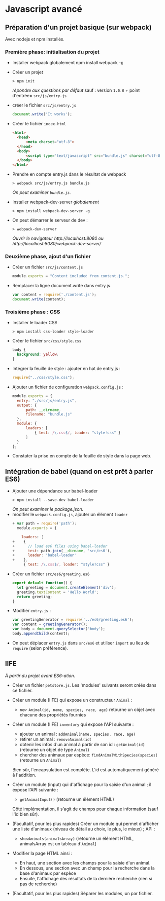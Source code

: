 # Javascript avancé

## Préparation d'un projet basique (sur webpack)

Avec nodejs et npm installés.

### Première phase: initialisation du projet
* Installer webpack globalement
  npm install webpack -g
* Créer un projet
  ```
  > npm init
  ```
  _répondre aux questions par défaut_ sauf : version ```1.0.0``` + point d'entrée= ```src/js/entry.js```
* créer le fichier ```src/js/entry.js```
  ```javascript
  document.write('It works');
  ```
* Créer le fichier ```index.html```
  ```html
  <html>
    <head>
        <meta charset="utf-8">
    </head>
    <body>
        <script type="text/javascript" src="bundle.js" charset="utf-8"></script>
    </body>
  </html>
  ```
* Prendre en compte entry.js dans le résultat de webpack
  ```
  > webpack src/js/entry.js bundle.js
  ```
  _On peut examiner ```bundle.js```._

* Installer webpack-dev-server _globalement_
  ```
  > npm install webpack-dev-server -g
  ```
* On peut démarrer le serveur de dev :
  ```
  > webpack-dev-server
  ```
  _Ouvrir le navigateur http://localhost:8080 ou http://localhost:8080/webpack-dev-server/_

### Deuxième phase, ajout d'un fichier

* Créer un fichier ```src/js/content.js```
  ```javascript
  module.exports = "Content included from content.js.";
  ```
* Remplacer la ligne document.write dans entry.js
  ```javascript
  var content = require('./content.js');
  document.write(content);
  ```

### Troisième phase : CSS

* Installer le loader CSS
  ```
  > npm install css-loader style-loader
  ```
* Créer le fichier ```src/css/style.css```
  ```css
  body {
    background: yellow;
  }
  ```
* Intégrer la feuille de style : ajouter en hat de entry.js :
  ```javascript
  require("../css/style.css");
  ```
* Ajouter un fichier de configuration ```webpack.config.js``` :
  ```javascript
  module.exports = {
    entry: "./src/js/entry.js",
    output: {
        path: __dirname,
        filename: "bundle.js"
    },
    module: {
        loaders: [
            { test: /\.css$/, loader: "style!css" }
        ]
    }
  };
  ```
* Constater la prise en compte de la feuille de style dans la page web.

## Intégration de babel (quand on est prêt à parler ES6)

* Ajouter une dépendance sur babel-loader
    ```
    > npm install --save-dev babel-loader
    ```
    _On peut examiner le package.json._
* modifier le ```webpack.config.js```, ajouter un élément ```loader```
  ```javascript
  + var path = require('path');
    module.exports = {

      loaders: [
  +    {
  +      // load es6 files using babel-loader
  +      test: path.join(__dirname, 'src/es6'),
  +      loader: 'babel-loader'
  +    },
       { test: /\.css$/, loader: "style!css" }
  ```
* Créer un fichier ```src/es6/greeting.es6```
  ```javascript
  export default function() {
    let greeting = document.createElement('div');
    greeting.textContent = 'Hello World';
    return greeting;
  }
  ```
* Modifier ```entry.js``` :
  ```javascript
  var greetingGenerator = require('../es6/greeting.es6');
  var content = greetingGenerator();
  var body = document.querySelector('body');
  body.appendChild(content);
  ```
* On peut déplacer ```entry.js``` dans ```src/es6``` et utiliser ```import``` au lieu de ```require``` (selon préférence).

## IIFE

_À partir du projet avant ES6-ation._

* Créer un fichier ```petstore.js```. Les 'modules' suivants seront créés dans ce fichier.

* Créer un module (IIFE) qui expose un constructeur ```Animal``` :
  - ```new Animal(id, name, species, race, age)``` retourne un objet avec chacune des propriétés fournies

* Créer un module (IIFE) ```inventory``` qui expose l'API suivante :
  
  - ajouter un animal : ```addAnimal(name, species, race, age)```
  - retirer un animal : ```removeAnimal(id)```
  - obtenir les infos d'un animal à partir de son id : ```getAnimal(id)``` (retourne un objet de type ```Animal```)
  - chercher des animaux par espèce: ```findAnimalWithSpecies(species)``` (retourne un ```Animal```)
  
  Bien sûr, l'encapsulation est complète. L'id est automatiquement généré à l'addition.

* Créer un module (input) qui d'affichage pour la saisie d'un animal ; il expose l'API suivante :
  
  - ```getAnimalInput()``` (retourne un élément HTML)
  
  Côté implémentation, il s'agit de champs pour chaque information (sauf l'id bien sûr).

* (Facultatif, pour les plus rapides) Créer un module qui permet d'afficher une liste d'animaux (niveau de détail au choix, le plus, le mieux) ; API :
  - ```showAnimals(animalsArray)``` (retourne un élément HTML, animalsArray est un tableau d'```Animal```)

* Modifier la page HTML ainsi :
  - En haut, une section avec les champs pour la saisie d'un animal.
  - En dessous, une section avec un champ pour la recherche dans la base d'animaux par espèce
  - Ensuite, l'affichage des résultats de la dernière recherche (rien si pas de recherche)

* (Facultatif, pour les plus rapides) Séparer les modules, un par fichier.
